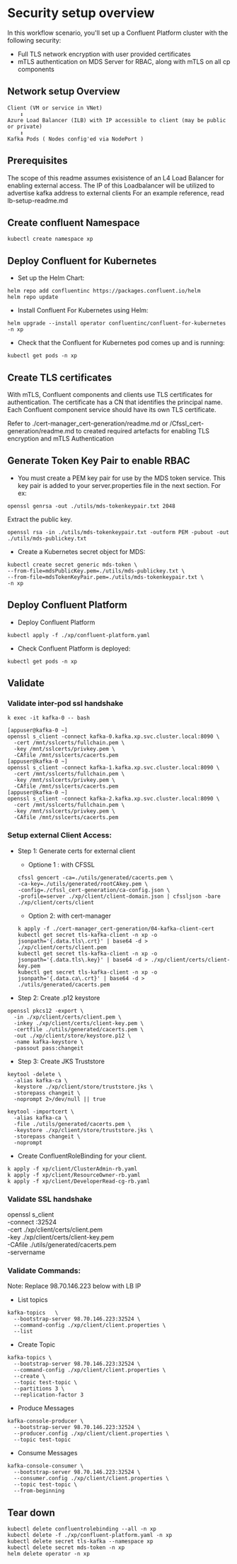 # Security setup overview

In this workflow scenario, you'll set up a Confluent Platform cluster with the following security:
- Full TLS network encryption with user provided certificates
- mTLS authentication on MDS Server for RBAC, along with mTLS on all cp components

## Network setup Overview

```
Client (VM or service in VNet)
    ↕
Azure Load Balancer (ILB) with IP accessible to client (may be public or private)
    ↕
Kafka Pods ( Nodes config'ed via NodePort )
```

## Prerequisites
The scope of this readme assumes exisistence of an L4 Load Balancer for enabling external access. 
The IP of this Loadbalancer will be utilized to advertise kafka address to external clients
For an example reference, read lb-setup-readme.md

## Create confluent Namespace
```
kubectl create namespace xp
```

## Deploy Confluent for Kubernetes

* Set up the Helm Chart:
```
helm repo add confluentinc https://packages.confluent.io/helm
helm repo update
```

* Install Confluent For Kubernetes using Helm:
```
helm upgrade --install operator confluentinc/confluent-for-kubernetes -n xp 
```

* Check that the Confluent for Kubernetes pod comes up and is running:
```
kubectl get pods -n xp
```

## Create TLS certificates

With mTLS, Confluent components and clients use TLS certificates for authentication. The certificate has a CN that identifies the principal name.
Each Confluent component service should have its own TLS certificate.

Refer to ./cert-manager_cert-generation/readme.md or /Cfssl_cert-generation/readme.md to created required artefacts for enabling TLS encryption and mTLS Authentication

## Generate Token Key Pair to enable RBAC 

* You must create a PEM key pair for use by the MDS token service. This key pair is added to your server.properties file in the next section.
For ex:
```
openssl genrsa -out ./utils/mds-tokenkeypair.txt 2048
```

Extract the public key.
```
openssl rsa -in ./utils/mds-tokenkeypair.txt -outform PEM -pubout -out ./utils/mds-publickey.txt
```

* Create a Kubernetes secret object for MDS:
```
kubectl create secret generic mds-token \
--from-file=mdsPublicKey.pem=./utils/mds-publickey.txt \
--from-file=mdsTokenKeyPair.pem=./utils/mds-tokenkeypair.txt \
-n xp
```
## Deploy Confluent Platform

* Deploy Confluent Platform
```
kubectl apply -f ./xp/confluent-platform.yaml
```

* Check Confluent Platform is deployed:

```
kubectl get pods -n xp
```

## Validate

### Validate inter-pod ssl handshake
```
k exec -it kafka-0 -- bash

[appuser@kafka-0 ~]
openssl s_client -connect kafka-0.kafka.xp.svc.cluster.local:8090 \
  -cert /mnt/sslcerts/fullchain.pem \
  -key /mnt/sslcerts/privkey.pem \
  -CAfile /mnt/sslcerts/cacerts.pem
[appuser@kafka-0 ~]
openssl s_client -connect kafka-1.kafka.xp.svc.cluster.local:8090 \
  -cert /mnt/sslcerts/fullchain.pem \
  -key /mnt/sslcerts/privkey.pem \
  -CAfile /mnt/sslcerts/cacerts.pem
[appuser@kafka-0 ~]
openssl s_client -connect kafka-2.kafka.xp.svc.cluster.local:8090 \
  -cert /mnt/sslcerts/fullchain.pem \
  -key /mnt/sslcerts/privkey.pem \
  -CAfile /mnt/sslcerts/cacerts.pem
```
### Setup external Client Access:

* Step 1: Generate certs for external client

  -  Optione 1 : with CFSSL 
  ```
  cfssl gencert -ca=./utils/generated/cacerts.pem \
  -ca-key=./utils/generated/rootCAkey.pem \
  -config=./cfssl_cert-generation/ca-config.json \
  -profile=server ./xp/client/client-domain.json | cfssljson -bare ./xp/client/certs/client
  ```
  - Option 2: with cert-manager

  ```
  k apply -f ./cert-manager_cert-generation/04-kafka-client-cert
  kubectl get secret tls-kafka-client -n xp -o jsonpath='{.data.tls\.crt}' | base64 -d > ./xp/client/certs/client.pem
  kubectl get secret tls-kafka-client -n xp -o jsonpath='{.data.tls\.key}' | base64 -d > ./xp/client/certs/client-key.pem
  kubectl get secret tls-kafka-client -n xp -o jsonpath='{.data.ca\.crt}' | base64 -d > ./utils/generated/cacerts.pem
  ```
* Step 2: Create .p12 keystore

```
openssl pkcs12 -export \
  -in ./xp/client/certs/client.pem \
  -inkey ./xp/client/certs/client-key.pem \
  -certfile ./utils/generated/cacerts.pem \
  -out ./xp/client/store/keystore.p12 \
  -name kafka-keystore \
  -passout pass:changeit
```
* Step 3: Create JKS Truststore 
```
keytool -delete \
  -alias kafka-ca \
  -keystore ./xp/client/store/truststore.jks \
  -storepass changeit \
  -noprompt 2>/dev/null || true
  
keytool -importcert \
  -alias kafka-ca \
  -file ./utils/generated/cacerts.pem \
  -keystore ./xp/client/store/truststore.jks \
  -storepass changeit \
  -noprompt
```
* Create ConfluentRoleBinding for your client. 
```
k apply -f xp/client/ClusterAdmin-rb.yaml
k apply -f xp/client/ResourceOwner-rb.yaml
k apply -f xp/client/DeveloperRead-cg-rb.yaml
```

### Validate SSL handshake
openssl s_client \
  -connect <LB IP>:32524 \
  -cert ./xp/client/certs/client.pem \
  -key ./xp/client/certs/client-key.pem \
  -CAfile ./utils/generated/cacerts.pem \
  -servername <LB IP>

### Validate Commands:

Note: Replace 98.70.146.223 below with LB IP

* List topics
```
kafka-topics   \
  --bootstrap-server 98.70.146.223:32524 \
  --command-config ./xp/client/client.properties \
  --list
```
* Create Topic
```
kafka-topics \
  --bootstrap-server 98.70.146.223:32524 \
  --command-config ./xp/client/client.properties \
  --create \
  --topic test-topic \
  --partitions 3 \
  --replication-factor 3
```
* Produce Messages
```
kafka-console-producer \
  --bootstrap-server 98.70.146.223:32524 \
  --producer.config ./xp/client/client.properties \
  --topic test-topic
```
* Consume Messages
```
kafka-console-consumer \
  --bootstrap-server 98.70.146.223:32524 \
  --consumer.config ./xp/client/client.properties \
  --topic test-topic \
  --from-beginning
```

## Tear down

```
kubectl delete confluentrolebinding --all -n xp
kubectl delete -f ./xp/confluent-platform.yaml -n xp
kubectl delete secret tls-kafka --namespace xp
kubectl delete secret mds-token -n xp
helm delete operator -n xp
```


